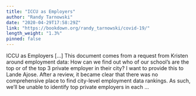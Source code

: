 ```yaml
---
title: "ICCU as Employers"
author: "Randy Tarnowski"
date: "2020-04-29T17:58:29Z"
link: "https://bookdown.org/randy_tarnowski/covid-19/"
length_weight: "1.3%"
pinned: false
---
```


ICCU as Employers [...] This document comes from a request from Kristen around employment data: How can we find out who of our school’s are the top or of the top 3 private employer in their city? I want to provide this to Lande Ajose. After a review, it became clear that there was no comprehensive place to find city-level employment data rankings. As such, we’ll be unable to identify top private employers in each ...
